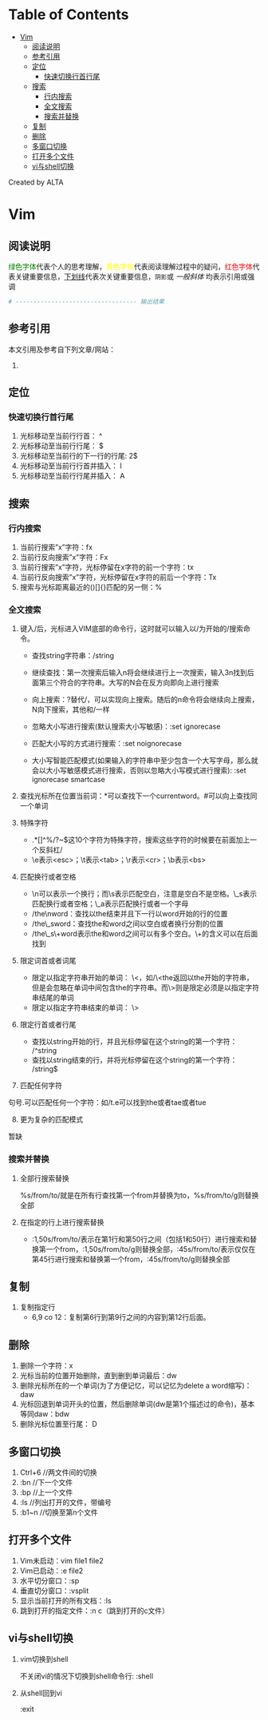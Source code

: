 
Table of Contents
=================

   * [Vim](#vim)
      * [阅读说明](#阅读说明)
      * [参考引用](#参考引用)
      * [定位](#定位)
         * [快速切换行首行尾](#快速切换行首行尾)
      * [搜索](#搜索)
         * [行内搜索](#行内搜索)
         * [全文搜索](#全文搜索)
         * [搜索并替换](#搜索并替换)
      * [复制](#复制)
      * [删除](#删除)
      * [多窗口切换](#多窗口切换)
      * [打开多个文件](#打开多个文件)
      * [vi与shell切换](#vi与shell切换)

Created by ALTA
# Vim
## 阅读说明  

<font color=#008000>绿色字体</font>代表个人的思考理解，<font color=Yellow>黄色字体</font>代表阅读理解过程中的疑问，<font color=Red>红色字体</font>代表关键重要信息，<u>下划线</u>代表次关键重要信息，`阴影`或 *一般斜体* 均表示引用或强调 

```python
# ---------------------------------- 输出结果
```

## 参考引用  

本文引用及参考自下列文章/网站：

1. 

## 定位  

### 快速切换行首行尾  

1. 光标移动至当前行行首： ^
2. 光标移动至当前行行尾： $
3. 光标移动至当前行的下一行的行尾: 2$
4. 光标移动至当前行行首并插入： I
5. 光标移动至当前行行尾并插入： A

## 搜索

### 行内搜索  

1. 当前行搜索”x”字符：fx
2. 当前行反向搜索”x”字符：Fx
3. 当前行搜索”x”字符，光标停留在x字符的前一个字符：tx
4. 当前行反向搜索”x”字符，光标停留在x字符的前后一个字符：Tx
5. 搜索与光标距离最近的()\[\]{}匹配的另一侧：%

### 全文搜索

1. 键入/后，光标进入VIM底部的命令行，这时就可以输入以/为开始的/搜索命令。

   - 查找string字符串：/string

   - 继续查找：第一次搜索后输入n将会继续进行上一次搜索，输入3n找到后面第三个符合的字符串。大写的N会在反方向即向上进行搜索

   - 向上搜索：?替代/，可以实现向上搜索。随后的n命令将会继续向上搜索，N向下搜索，其他和/一样

   - 忽略大小写进行搜索(默认搜索大小写敏感)：:set ignorecase

   - 匹配大小写的方式进行搜索：:set noignorecase

   - 大小写智能匹配模式(如果输入的字符串中至少包含一个大写字母，那么就会以大小写敏感模式进行搜索，否则以忽略大小写模式进行搜索): :set ignorecase smartcase
2. 查找光标所在位置当前词：\*可以查找下一个currentword。\#可以向上查找同一个单词
3. 特殊字符
   - .\*\[\]^%/?\~$这10个字符为特殊字符，搜索这些字符的时候要在前面加上一个反斜杠/
   - \\e表示\<esc\>；\\t表示\<tab\>；\\r表示\<cr\>；\\b表示\<bs\>
4. 匹配换行或者空格
   - \\n可以表示一个换行；而\\s表示匹配空白，注意是空白不是空格。\\\_s表示匹配换行或者空格；\\\_a表示匹配换行或者一个字母
   - /the\\nword：查找以the结束并且下一行以word开始的行的位置
   - /the\\\_sword：查找the和word之间以空白或者换行分割的位置
   - /the\\\_s\\+word表示the和word之间可以有多个空白。\\+的含义可以在后面找到
5. 限定词首或者词尾
    - 限定以指定字符串开始的单词：
      \\\<，如/\\\<the返回以the开始的字符串，但是会忽略在单词中间包含the的字符串。而\\\>则是限定必须是以指定字符串结尾的单词
    - 限定以指定字符串结束的单词： \\\>
6. 限定行首或者行尾
    - 查找以string开始的行，并且光标停留在这个string的第一个字符： /^string
    - 查找以string结束的行，并将光标停留在这个string的第一个字符： /string$

7.  匹配任何字符

句号.可以匹配任何一个字符：如/t.e可以找到the或者tae或者tue

8.  更为复杂的匹配模式

暂缺

### 搜索并替换

1. 全部行搜索替换

   %s/from/to/就是在所有行查找第一个from并替换为to，%s/from/to/g则替换全部

2. 在指定的行上进行搜索替换
   
   - :1,50s/from/to/表示在第1行和第50行之间（包括1和50行）进行搜索和替换第一个from，:1,50s/from/to/g则替换全部，:45s/from/to/表示仅仅在第45行进行搜索和替换第一个from，:45s/from/to/g则替换全部

## 复制

1.  复制指定行
    - 6,9 co 12：复制第6行到第9行之间的内容到第12行后面。

## 删除  

1. 删除一个字符：x
2. 光标当前的位置开始删除，直到删到单词最后：dw
3. 删除光标所在的一个单词(为了方便记忆，可以记忆为delete a word缩写)：daw
4. 光标回退到单词开头的位置，然后删除单词(dw是第1个描述过的命令)，基本等同daw：bdw
5. 删除光标位置至行尾： D

## 多窗口切换

1. Ctrl+6 //两文件间的切换
2. :bn //下一个文件
3. :bp //上一个文件
4. :ls //列出打开的文件，带编号
5. :b1\~n //切换至第n个文件

## 打开多个文件

1. Vim未启动：vim file1 file2
2. Vim已启动：:e file2
3. 水平切分窗口：:sp
4. 垂直切分窗口：:vsplit
5. 显示当前打开的所有文档：:ls
6. 跳到打开的指定文件：:n c（跳到打开的c文件）

## vi与shell切换

1. vim切换到shell

   不关闭vi的情况下切换到shell命令行: :shell

2. 从shell回到vi

   :exit